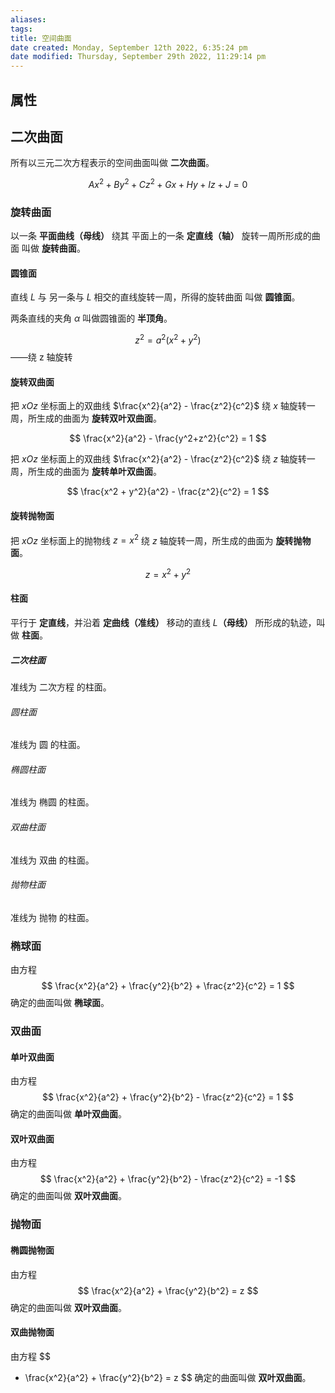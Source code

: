 ```yaml
---
aliases: 
tags: 
title: 空间曲面
date created: Monday, September 12th 2022, 6:35:24 pm
date modified: Thursday, September 29th 2022, 11:29:14 pm
---
```


## 属性

## 二次曲面

所有以三元二次方程表示的空间曲面叫做 **二次曲面**。

$$ 
Ax^2 + By^2 + Cz^2 + Gx + Hy + Iz + J = 0
$$

### 旋转曲面

以一条 **平面曲线（母线）** 绕其 平面上的一条 **定直线（轴）** 旋转一周所形成的曲面 叫做 **旋转曲面**。

#### 圆锥面

直线 $L$ 与 另一条与 $L$ 相交的直线旋转一周，所得的旋转曲面 叫做 **圆锥面**。

两条直线的夹角 $\alpha$ 叫做圆锥面的 **半顶角**。

$$ z^2 = a^2 (x^2 + y^2) $$
——绕 z 轴旋转

#### 旋转双曲面

把 $xOz$ 坐标面上的双曲线 $\frac{x^2}{a^2} - \frac{z^2}{c^2}$ 绕 $x$ 轴旋转一周，所生成的曲面为 **旋转双叶双曲面**。

$$
\frac{x^2}{a^2} - \frac{y^2+z^2}{c^2} = 1
$$

把 $xOz$ 坐标面上的双曲线 $\frac{x^2}{a^2} - \frac{z^2}{c^2}$ 绕 $z$ 轴旋转一周，所生成的曲面为 **旋转单叶双曲面**。

$$
\frac{x^2 + y^2}{a^2} - \frac{z^2}{c^2} = 1
$$

#### 旋转抛物面

把 $xOz$ 坐标面上的抛物线 $z = x^2$ 绕 $z$ 轴旋转一周，所生成的曲面为 **旋转抛物面**。

$$
z = x^2 + y^2
$$

#### 柱面

平行于 **定直线**，并沿着 **定曲线（准线）** 移动的直线 $L$**（母线）** 所形成的轨迹，叫做 **柱面**。

##### 二次柱面

准线为 二次方程 的柱面。

###### 圆柱面

准线为 圆 的柱面。

###### 椭圆柱面

准线为 椭圆 的柱面。

###### 双曲柱面

准线为 双曲 的柱面。

###### 抛物柱面

准线为 抛物 的柱面。

### 椭球面

由方程
$$
\frac{x^2}{a^2} + \frac{y^2}{b^2} + \frac{z^2}{c^2} = 1
$$
确定的曲面叫做 **椭球面**。

### 双曲面

#### 单叶双曲面
由方程
$$
\frac{x^2}{a^2} + \frac{y^2}{b^2} - \frac{z^2}{c^2} = 1
$$
确定的曲面叫做 **单叶双曲面**。

#### 双叶双曲面
由方程
$$
\frac{x^2}{a^2} + \frac{y^2}{b^2} - \frac{z^2}{c^2} = -1
$$
确定的曲面叫做 **双叶双曲面**。

### 抛物面

#### 椭圆抛物面

由方程
$$
\frac{x^2}{a^2} + \frac{y^2}{b^2} = z
$$
确定的曲面叫做 **双叶双曲面**。

#### 双曲抛物面

由方程
$$
- \frac{x^2}{a^2} + \frac{y^2}{b^2} = z
$$
确定的曲面叫做 **双叶双曲面**。

